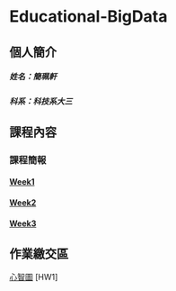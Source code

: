 # Educational-BigData
## 個人簡介
##### 姓名：簡珮軒
##### 科系：科技系大三
## 課程內容
### 課程簡報
#### [Week1](https://docs.google.com/presentation/d/1sygOxy55FsJunOyoHs1uHH_3fd4DaA_U9ulDQavqUc8/edit#slide=id.g23dd2219a46_0_124)
#### [Week2](https://docs.google.com/presentation/d/166fBvIbK99UANEYOYFb3DG0bTBFQE4eZpVqLaW25NQU/edit#slide=id.g23dd2219a46_0_124)
#### [Week3](https://docs.google.com/presentation/d/1z4g4_gwMgyIg32_t_3G-P5ngzv3FWg6ufQKvtFV3zwU/edit#slide=id.g280e79bedef_0_0)
## 作業繳交區
[心智圖](https://github.com/cpeggy/Educational-BigData/blob/main/%E4%BB%A5%E5%AD%B8%E7%BF%92%E8%80%85%E7%82%BA%E4%B8%BB%E9%AB%94%E7%9A%84%E8%AA%8D%E7%9F%A5%E9%81%B7%E5%BE%99%E5%88%86%E6%9E%90.jpg)
[HW1]
